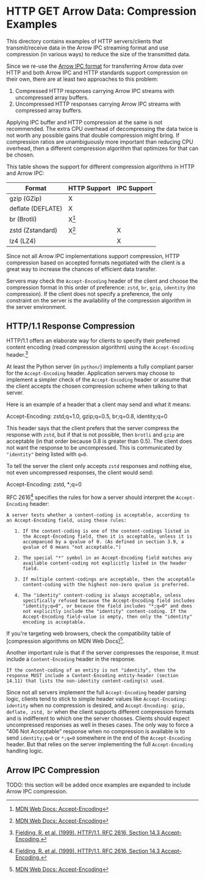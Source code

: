 <!---
  Licensed to the Apache Software Foundation (ASF) under one
  or more contributor license agreements.  See the NOTICE file
  distributed with this work for additional information
  regarding copyright ownership.  The ASF licenses this file
  to you under the Apache License, Version 2.0 (the
  "License"); you may not use this file except in compliance
  with the License.  You may obtain a copy of the License at

    http://www.apache.org/licenses/LICENSE-2.0

  Unless required by applicable law or agreed to in writing,
  software distributed under the License is distributed on an
  "AS IS" BASIS, WITHOUT WARRANTIES OR CONDITIONS OF ANY
  KIND, either express or implied.  See the License for the
  specific language governing permissions and limitations
  under the License.
-->

# HTTP GET Arrow Data: Compression Examples

This directory contains examples of HTTP servers/clients that transmit/receive data in the Arrow IPC streaming format and use compression (in various ways) to reduce the size of the transmitted data.

Since we re-use the [Arrow IPC format][ipc] for transferring Arrow data over
HTTP and both Arrow IPC and HTTP standards support compression on their own,
there are at least two approaches to this problem:

1. Compressed HTTP responses carrying Arrow IPC streams with uncompressed
   array buffers.
2. Uncompressed HTTP responses carrying Arrow IPC streams with compressed
   array buffers.

Applying IPC buffer and HTTP compression at the same is not recommended. The
extra CPU overhead of decompressing the data twice is not worth any possible
gains that double compression might bring. If compression ratios are
unambiguously more important than reducing CPU overhead, then a different
compression algorithm that optimizes for that can be chosen.

This table shows the support for different compression algorithms in HTTP and
Arrow IPC:

| Format             | HTTP Support    | IPC Support     |
| ------------------ | --------------- | --------------- |
| gzip (GZip)        | X               |                 |
| deflate (DEFLATE)  | X               |                 |
| br (Brotli)        | X[^2]           |                 |
| zstd (Zstandard)   | X[^2]           | X               |
| lz4 (LZ4)          |                 | X               |

Since not all Arrow IPC implementations support compression, HTTP compression
based on accepted formats negotiated with the client is a great way to increase
the chances of efficient data transfer.

Servers may check the `Accept-Encoding` header of the client and choose the
compression format in this order of preference: `zstd`, `br`, `gzip`,
`identity` (no compression). If the client does not specify a preference, the
only constraint on the server is the availability of the compression algorithm
in the server environment.

## HTTP/1.1 Response Compression

HTTP/1.1 offers an elaborate way for clients to specify their preferred
content encoding (read compression algorithm) using the `Accept-Encoding`
header.[^1]

At least the Python server (in `python/`)  implements a fully compliant
parser for the `Accept-Encoding` header. Application servers may choose
to implement a simpler check of the `Accept-Encoding` header or assume
that the client accepts the chosen compression scheme when talking
to that server.

Here is an example of a header that a client may send and what it means:

   Accept-Encoding: zstd;q=1.0, gzip;q=0.5, br;q=0.8, identity;q=0

This header says that the client prefers that the server compress the
response with `zstd`, but if that is not possible, then `brotli` and `gzip`
are acceptable (in that order because 0.8 is greater than 0.5). The client
does not want the response to be uncompressed. This is communicated by
`"identity"` being listed with `q=0`.

To tell the server the client only accepts `zstd` responses and nothing
else, not even uncompressed responses, the client would send:

   Accept-Encoding: zstd, *;q=0

RFC 2616[^1] specifies the rules for how a server should interpret the
`Accept-Encoding` header:

    A server tests whether a content-coding is acceptable, according to
    an Accept-Encoding field, using these rules:

       1. If the content-coding is one of the content-codings listed in
          the Accept-Encoding field, then it is acceptable, unless it is
          accompanied by a qvalue of 0. (As defined in section 3.9, a
          qvalue of 0 means "not acceptable.")

       2. The special "*" symbol in an Accept-Encoding field matches any
          available content-coding not explicitly listed in the header
          field.

       3. If multiple content-codings are acceptable, then the acceptable
          content-coding with the highest non-zero qvalue is preferred.

       4. The "identity" content-coding is always acceptable, unless
          specifically refused because the Accept-Encoding field includes
          "identity;q=0", or because the field includes "*;q=0" and does
          not explicitly include the "identity" content-coding. If the
          Accept-Encoding field-value is empty, then only the "identity"
          encoding is acceptable.

If you're targeting web browsers, check the compatibility table of [compression
algorithms on MDN Web Docs][^2].

Another important rule is that if the server compresses the response, it
must include a `Content-Encoding` header in the response.

    If the content-coding of an entity is not "identity", then the
    response MUST include a Content-Encoding entity-header (section
    14.11) that lists the non-identity content-coding(s) used.

Since not all servers implement the full `Accept-Encoding` header parsing
logic, clients tend to stick to simple header values like
`Accept-Encoding: identity` when no compression is desired, and
`Accept-Encoding: gzip, deflate, zstd, br` when the client supports different
compression formats and is indifferent to which one the server chooses. Clients
should expect uncompressed responses as well in theses cases. The only way to
force a "406 Not Acceptable" response when no compression is available is to
send `identity;q=0` or `*;q=0` somewhere in the end of the `Accept-Encoding`
header. But that relies on the server implementing the full `Accept-Encoding`
handling logic.

## Arrow IPC Compression

TODO: this section will be added once examples are expanded to include Arrow IPC compression.

[^1]: [Fielding, R. et al. (1999). HTTP/1.1. RFC 2616, Section 14.3 Accept-Encoding.](https://www.rfc-editor.org/rfc/rfc2616#section-14.3)
[^2]: [MDN Web Docs: Accept-Encoding](https://developer.mozilla.org/en-US/docs/Web/HTTP/Headers/Content-Encoding#browser_compatibility)

[ipc]: https://arrow.apache.org/docs/format/Columnar.html#serialization-and-interprocess-communication-ipc
